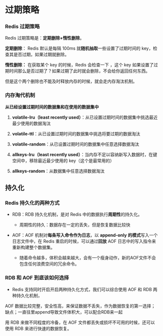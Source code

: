 # 过期策略

### Redis 过期策略

Redis 过期策略是：**定期删除+惰性删除**。

**定期删除**：
	Redis 默认是每隔 100ms 就**随机抽取**一些设置了过期时间的 key，检查其是否过期，如果过期就删除。

**惰性删除：**
	在获取某个 key 的时候，Redis 会检查一下 ，这个 key 如果设置了过期时间那么是否过期了？如果过期了此时就会删除，不会给你返回任何东西。

但是这个两个删除也不能及时释放内存的时候，就会走内存淘汰机制。

### 内存淘代机制

**从已经设置过期时间的数据集和在使用的数据集中**

1.  **volatile-lru（least recently used）**：从已设置过期时间的数据集中挑选最近最少使用的数据淘汰
2.  **volatile-ttl**：从已设置过期时间的数据集中挑选将要过期的数据淘汰
3.  **volatile-random**：从已设置过期时间的数据集中任意选择数据淘汰

5.  **allkeys-lru（least recently used）**：当内存不足以容纳新写入数据时，在键空间中，移除最近最少使用的 key（这个是最常用的）
6.  **allkeys-random**：从数据集中任意选择数据淘汰

## 持久化

### Redis 持久化的两种方式

-   RDB：RDB 持久化机制，是对 Redis 中的数据执行**周期性**的持久化。
	-   周期性的持久：数据存在一定的丢失，但是恢复数据比较快

-   AOF：AOF 机制对**每条写入命令作为日志**，以 **append-only** **的模式**写入一个日志文件中，在 Redis 重启的时候，可以通过**回放** AOF 日志中的写入指令来重新构建整个数据集。
	-   随着命令越多，体积会越来越大，会有一个瘦身动作，新的AOF文件不会包含任何浪费空间的冗余命令。


### RDB 和 AOF 到底该如何选择

-   Redis 支持同时开启开启两种持久化方式，我们可以综合使用 AOF 和 RDB 两种持久化机制，

AOF 数据比较完整，安全性高，来保证数据不丢失，作为数据恢复的第一选择；缺点；一直往里append导致文件体积大，可以配合RDB来一起

用 RDB 来做不同程度的冷备，在 AOF 文件都丢失或损坏不可用的时候，还可以使用 RDB 来进行快速的数据恢复。
